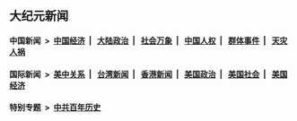 ## 大纪元新闻

#### 中国新闻 &nbsp;>&nbsp; [中国经济](indexes/ncid283/README.md?03282045) &nbsp;| &nbsp; [大陆政治](indexes/ncid277/README.md?03282045) &nbsp;| &nbsp; [社会万象](indexes/ncid282/README.md?03282045) &nbsp;| &nbsp; [中国人权](indexes/ncid278/README.md?03282045) &nbsp;| &nbsp; [群体事件](indexes/ncid279/README.md?03282045) &nbsp;| &nbsp; [天灾人祸](indexes/ncid280/README.md?03282045)

#### 国际新闻 &nbsp;>&nbsp; [美中关系](indexes/nf1412576/README.md?03282045) &nbsp;| &nbsp; [台湾新闻](indexes/ncid1349361/README.md?03282045) &nbsp;| &nbsp; [香港新闻](indexes/ncid1349362/README.md?03282045) &nbsp;| &nbsp; [美国政治](indexes/ncid1078159/README.md?03282045) &nbsp;| &nbsp; [美国社会](indexes/ncid1078160/README.md?03282045) &nbsp;| &nbsp; [美国经济](indexes/ncid1078158/README.md?03282045)

#### 特别专题 &nbsp;>&nbsp; [中共百年历史](https://github.com/epoch-news/epoch-special/blob/master/README.md?03282045)  
